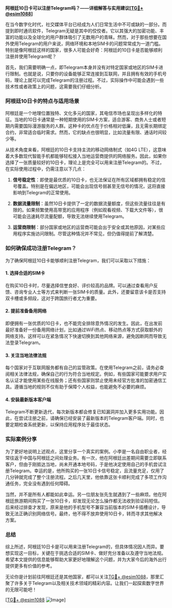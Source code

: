**阿根廷10日卡可以注册Telegram吗？——详细解答与实用建议[[TG💪+ @esim1088](https://t.me/s/esim1088)]**

在当今数字化时代，社交媒体平台已经成为人们日常生活中不可或缺的一部分。而提到即时通讯软件，Telegram无疑是其中的佼佼者。它以其强大的加密功能、丰富的功能以及全球化的用户群体吸引了无数用户的青睐。然而，对于那些想要在国外使用Telegram的用户来说，网络环境和本地SIM卡的问题常常成为一道门槛。特别是像阿根廷这样的国家，很多人可能会好奇：阿根廷的10日卡是否能够顺利注册并使用Telegram呢？

首先，我们需要明确一点，即Telegram本身并没有对特定国家或地区的SIM卡进行限制。也就是说，只要你的设备能够正常连接到互联网，并且拥有有效的手机号码，理论上就可以完成Telegram的注册过程。不过，实际操作中可能会遇到一些技术性或者政策上的问题，这需要我们仔细分析。

### 阿根廷10日卡的特点与适用场景

阿根廷是一个地理位置独特、文化多元的国家，其电信市场也呈现出多样化的特征。当地的10日卡通常是一种短期使用的SIM卡方案，适合游客、商务人士或者短期内需要国际漫游服务的人群。这种卡的优点在于价格相对低廉，且无需长期绑定合约，非常适合临时需求。然而，它的缺点也很明显，比如流量有限、通话时间较少等。

从技术角度来看，阿根廷的10日卡支持主流的移动网络制式（如4G LTE），这意味着大多数现代智能手机都能够轻松接入当地运营商提供的网络服务。因此，如果你选择了一张质量较好的10日卡，理论上是完全可以用来注册Telegram的。不过，在实际使用过程中，仍需注意以下几点：

1. **信号稳定性**：即使是最优质的10日卡，也无法保证在所有区域都拥有稳定的信号覆盖。特别是在偏远地区，可能会出现信号弱甚至无信号的情况，这将直接影响到Telegram的正常使用。
   
2. **数据流量限制**：虽然10日卡提供了一定的数据流量额度，但这些流量往往是有限的。如果频繁使用高带宽的应用程序（例如观看视频、下载大文件等），很可能会迅速耗尽流量配额，导致无法继续使用Telegram。

3. **运营商限制**：部分国家或地区的运营商可能会出于安全或其他原因，对某些应用程序实施访问限制。尽管这种情况并不常见，但仍值得提前了解清楚。

### 如何确保成功注册Telegram？

为了确保阿根廷10日卡能够顺利注册Telegram，我们可以采取以下措施：

#### 1. 选择合适的SIM卡
在购买10日卡时，尽量选择信誉良好、评价较高的品牌。可以通过查看用户反馈、咨询专业人士等方式来判断一张SIM卡的质量。此外，还要留意该卡是否支持双卡槽或多频段，这对于跨国旅行者尤为重要。

#### 2. 提前准备备用网络
即便拥有一张优质的10日卡，也不能完全排除意外情况的发生。因此，在出发前最好准备好一份备用网络计划，比如通过WiFi热点、移动热点等方式获取额外的网络支持。这样可以在紧急情况下快速切换到其他网络来源，避免因断网而导致无法登录Telegram。

#### 3. 关注当地法律法规
每个国家对于互联网服务都有自己的监管政策。在使用Telegram之前，请务必查阅相关法律法规，确保自己的行为符合当地规定。例如，有些国家可能要求用户实名认证才能使用某些在线服务；还有些国家则禁止使用未经官方批准的加密通信工具。遵循当地的规则不仅有助于保障个人权益，也能避免不必要的麻烦。

#### 4. 安装最新版本客户端
Telegram不断更新迭代，每次新版本都会修复已知漏洞并加入更多实用功能。因此，在尝试注册之前，请确保已经安装了最新版本的Telegram客户端。同时，也要定期检查系统更新，以保持应用程序处于最佳状态。

### 实际案例分享

为了更好地说明上述观点，这里分享一个真实的案例。小李是一名自由职业者，经常往返于中国与阿根廷之间处理业务。有一次，他在阿根廷出差期间需要立即联系客户，但由于刚抵达当地，尚未开通本地号码，于是他决定使用自己的手机尝试注册Telegram。幸运的是，他所购买的一张10日卡信号稳定，且流量充足，仅用了几分钟就完成了整个注册流程。之后几天里，他依靠这张卡顺利完成了多项工作沟通任务，完全没有遇到任何障碍。

当然，并不是所有人都能如此幸运。另一位朋友张先生就遇到了一些麻烦。他在阿根廷旅游期间购买了一张10日卡，却发现无论怎么操作都无法收到验证码短信。后来经过排查才发现，原来是他的手机型号不兼容当前版本的SIM卡插槽设计，导致无法正确识别网络信号。最终，他不得不放弃使用10日卡，转而寻求其他解决方案。

### 总结

综上所述，阿根廷10日卡是可以用来注册Telegram的，但具体情况因人而异。要想实现这一目标，关键在于挑选合适的SIM卡、做好充分准备以及遵守当地法规。希望本文提供的信息能够帮助大家更好地理解这个问题，并为大家今后的海外出行提供更多有价值的参考。

无论你是计划前往阿根廷还是其他国家，都可以关注[TG💪+ @esim1088](https://t.me/s/esim1088)，那里汇聚了许多关于Telegram以及相关技术领域的精彩内容。让我们一起探索数字世界的无限可能吧！

[[TG💪+ @esim1088](https://t.me/s/esim1088) ![Image](https://i.postimg.cc/4NQfJmqS/Snipaste-2025-05-13-00-14-12.png)]